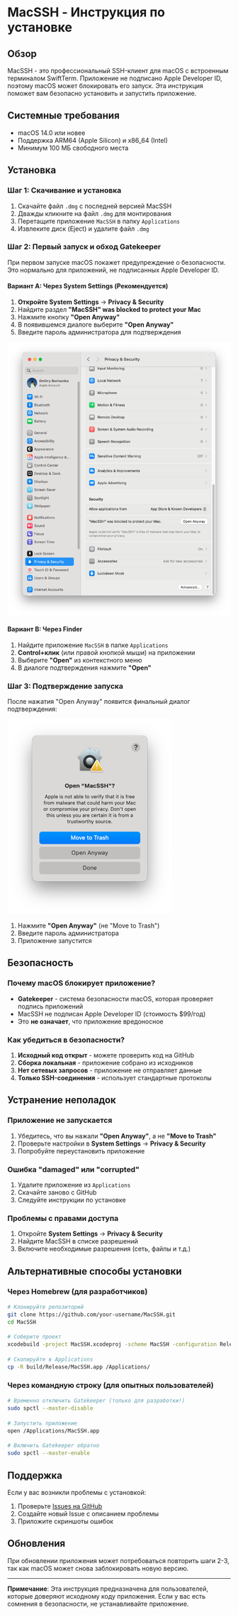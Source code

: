 # MacSSH - Инструкция по установке

## Обзор

MacSSH - это профессиональный SSH-клиент для macOS с встроенным терминалом SwiftTerm. Приложение не подписано Apple Developer ID, поэтому macOS может блокировать его запуск. Эта инструкция поможет вам безопасно установить и запустить приложение.

## Системные требования

- macOS 14.0 или новее
- Поддержка ARM64 (Apple Silicon) и x86_64 (Intel)
- Минимум 100 МБ свободного места

## Установка

### Шаг 1: Скачивание и установка

1. Скачайте файл `.dmg` с последней версией MacSSH
2. Дважды кликните на файл `.dmg` для монтирования
3. Перетащите приложение `MacSSH` в папку `Applications`
4. Извлеките диск (Eject) и удалите файл `.dmg`

### Шаг 2: Первый запуск и обход Gatekeeper

При первом запуске macOS покажет предупреждение о безопасности. Это нормально для приложений, не подписанных Apple Developer ID.

#### Вариант A: Через System Settings (Рекомендуется)

1. **Откройте System Settings** → **Privacy & Security**
2. Найдите раздел **"MacSSH" was blocked to protect your Mac**
3. Нажмите кнопку **"Open Anyway"**
4. В появившемся диалоге выберите **"Open Anyway"**
5. Введите пароль администратора для подтверждения

![Privacy & Security Settings](02-privacy-security-settings.png)

#### Вариант B: Через Finder

1. Найдите приложение `MacSSH` в папке `Applications`
2. **Control+клик** (или правой кнопкой мыши) на приложении
3. Выберите **"Open"** из контекстного меню
4. В диалоге подтверждения нажмите **"Open"**

### Шаг 3: Подтверждение запуска

После нажатия "Open Anyway" появится финальный диалог подтверждения:

![Open Anyway Confirmation](03-open-anyway-confirmation.png)

1. Нажмите **"Open Anyway"** (не "Move to Trash")
2. Введите пароль администратора
3. Приложение запустится

## Безопасность

### Почему macOS блокирует приложение?

- **Gatekeeper** - система безопасности macOS, которая проверяет подпись приложений
- MacSSH не подписан Apple Developer ID (стоимость $99/год)
- Это **не означает**, что приложение вредоносное

### Как убедиться в безопасности?

1. **Исходный код открыт** - можете проверить код на GitHub
2. **Сборка локальная** - приложение собрано из исходников
3. **Нет сетевых запросов** - приложение не отправляет данные
4. **Только SSH-соединения** - использует стандартные протоколы

## Устранение неполадок

### Приложение не запускается

1. Убедитесь, что вы нажали **"Open Anyway"**, а не **"Move to Trash"**
2. Проверьте настройки в **System Settings** → **Privacy & Security**
3. Попробуйте переустановить приложение

### Ошибка "damaged" или "corrupted"

1. Удалите приложение из `Applications`
2. Скачайте заново с GitHub
3. Следуйте инструкции по установке

### Проблемы с правами доступа

1. Откройте **System Settings** → **Privacy & Security**
2. Найдите MacSSH в списке разрешений
3. Включите необходимые разрешения (сеть, файлы и т.д.)

## Альтернативные способы установки

### Через Homebrew (для разработчиков)

```bash
# Клонируйте репозиторий
git clone https://github.com/your-username/MacSSH.git
cd MacSSH

# Соберите проект
xcodebuild -project MacSSH.xcodeproj -scheme MacSSH -configuration Release build

# Скопируйте в Applications
cp -R build/Release/MacSSH.app /Applications/
```

### Через командную строку (для опытных пользователей)

```bash
# Временно отключить Gatekeeper (только для разработки!)
sudo spctl --master-disable

# Запустить приложение
open /Applications/MacSSH.app

# Включить Gatekeeper обратно
sudo spctl --master-enable
```

## Поддержка

Если у вас возникли проблемы с установкой:

1. Проверьте [Issues на GitHub](https://github.com/your-username/MacSSH/issues)
2. Создайте новый Issue с описанием проблемы
3. Приложите скриншоты ошибок

## Обновления

При обновлении приложения может потребоваться повторить шаги 2-3, так как macOS может снова заблокировать новую версию.

---

**Примечание**: Эта инструкция предназначена для пользователей, которые доверяют исходному коду приложения. Если у вас есть сомнения в безопасности, не устанавливайте приложение.

